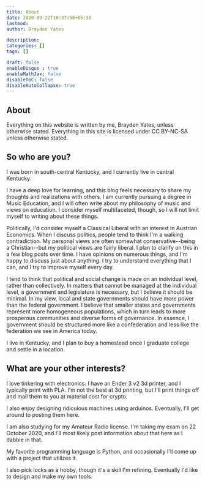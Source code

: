 ```yaml
---
title: About
date: 2020-09-22T10:37:58+05:30
lastmod: 
author: Brayden Yates

description: 
categories: []
tags: []

draft: false
enableDisqus : true
enableMathJax: false
disableToC: false
disableAutoCollapse: true
---
```


## About
Everything on this website is written by me, Brayden Yates, unless otherwise stated. Everything in this site is licensed under CC BY-NC-SA unless otherwise stated. 

## So who are you?
I was born in south-central Kentucky, and I currently live in central Kentucky. 

I have a deep love for learning, and this blog feels necessary to share my thoughts and realizations with others. I am currently pursuing a degree in Music Education, and I will often write about my philosophy of music and views on education. I consider myself multifaceted, though, so I will not limit myself to writing about these things. 

Politically, I'd consider myself a Classical Liberal with an interest in Austrian Economics. When I discuss politics, people tend to think I'm a walking contradiction. My personal views are often somewhat conservative--being a Christian--but my political views are fairly liberal. I plan to clarify on this in a few blog posts over time. I have opinions on numerous things, and I'm happy to discuss just about anything. I try to understand everything that I can, and I try to improve myself every day. 

I tend to think that political and social change is made on an individual level, rather than collectively. In matters that cannot be managed at the individual level, a government and legislature is necessary, but I believe it should be minimal. In my view, local and state governments should have more power than the federal government. I believe that smaller states and governments represent more homogeneous populations, which in turn leads to more prosperous communities and diverse forms of governance. In essence, I government should be structured more like a confederation and less like the federation we see in America today. 

I live in Kentucky, and I plan to buy a homestead once I graduate college and settle in a location. 

## What are your other interests?
I love tinkering with electronics. I have an Ender 3 v2 3d printer, and I typically print with PLA. I'm not the best at 3d printing, but I'll print things off and mail them to you at material cost for crypto. 

I also enjoy designing ridiculous machines using arduinos. Eventually, I'll get around to posting them here. 

I am also studying for my Amateur Radio license. I'm taking my exam on 22 October 2020, and I'll most likely post information about that here as I dabble in that.

My favorite programming language is Python, and occasionally I'll come up with a project that utilizes it. 

I also pick locks as a hobby, though it's a skill I'm refining. Eventually I'd like to design and make my own tools. 